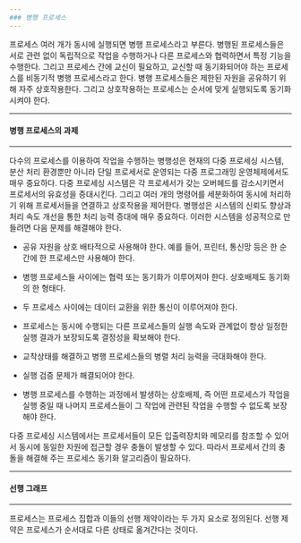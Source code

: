 ```yaml
---
### 병행 프로세스
---
```

프로세스 여러 개가 동시에 실행되면 병행 프로세스라고 부른다. 병행된 프로세스들은 서로 관련 없이 독립적으로 작업을 수행하거나 다른 프로세스와 협력하면서 특정 기능을 수행한다. 그리고 프로세스 간에 교신이 필요하고, 교신할 때 동기화되어야 하는 프로세스를 비동기적 병행 프로세스라고 한다. 병행 프로세스들은 제한된 자원을 공유하기 위해 자주 상호작용한다. 그리고 상호작용하는 프로세스는 순서에 맞게 실행되도록 동기화시켜야 한다.

---
#### 병행 프로세스의 과제
---
다수의 프로세스를 이용하여 작업을 수행하는 병행성은 현재의 다중 프로세싱 시스템, 분산 처리 환경뿐만 아니라 단일 프로세서로 운영되는 다중 프로그래밍 운영체제에서도 매우 중요하다. 다중 프로세싱 시스템은 각 프로세서가 갖는 오버헤드를 감소시키면서 프로세서의 유효성을 증대시킨다. 그리고 여러 개의 명령어를 세분화하여 동시에 처리하기 위해 프로세서들을 연결하고 상호작용을 제어한다. 병행성은 시스템의 신뢰도 향상과 처리 속도 개선을 통한 처리 능력 증대에 매우 중요하다. 이러한 시스템을 성공적으로 만들려면 다음 문제를 해결해야 한다. 

- 공유 자원을 상호 배타적으로 사용해야 한다. 예를 들어, 프린터, 통신망 등은 한 순간에 한 프로세스만 사용해야 한다.

- 병행 프로세스들 사이에는 협력 또는 동기화가 이루어져야 한다. 상호배제도 동기화의 한 형태다.

- 두 프로세스 사이에는 데이터 교환을 위한 통신이 이루어져야 한다.

- 프로세스는 동시에 수행되는 다른 프로세스들의 실행 속도와 관계없이 항상 일정한 실행 결과가 보장되도록 결정성을 확보해야 한다.

- 교착상태를 해결하고 병행 프로세스들의 병렬 처리 능력을 극대화해야 한다.

- 실행 검증 문제가 해결되어야 한다.

- 병행 프로세스를 수행하는 과정에서 발생하는 상호배제, 즉 어떤 프로세스가 작업을 실행 중일 때 나머지 프로세스들이 그 작업에 관련된 작업을 수행할 수 없도록 보장해야 한다.

다중 프로세싱 시스템에서는 프로세서들이 모든 입출력장치와 메모리를 참조할 수 있어서 동시에 동일한 자원에 접근할 경우 충돌이 발생할 수 있다. 따라서 프로세서 간의 충돌을 해결해 주는 프로세스 동기화 알고리즘이 필요하다.

---
#### 선행 그래프
---
프로세스는 프로세스 집합과 이들의 선행 제약이라는 두 가지 요소로 정의된다. 선행 제약은 프로세스가 순서대로 다른 상태로 옮겨간다는 것이다.



























